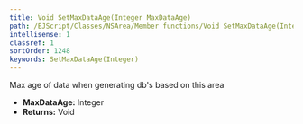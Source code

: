 ```yaml
---
title: Void SetMaxDataAge(Integer MaxDataAge)
path: /EJScript/Classes/NSArea/Member functions/Void SetMaxDataAge(Integer p_0)
intellisense: 1
classref: 1
sortOrder: 1248
keywords: SetMaxDataAge(Integer)
---
```



Max age of data when generating db's based on this area



* **MaxDataAge:** Integer
* **Returns:** Void


